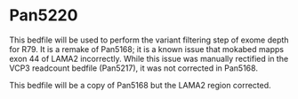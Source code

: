 # Pan5220
This bedfile will be used to perform the variant filtering step of exome depth for R79. It is a remake of Pan5168; it is a known issue that mokabed mapps exon 44 of LAMA2 incorrectly. While this issue was manually rectified in the VCP3 readcount bedfile (Pan5217), it was not corrected in Pan5168.

This bedfile will be a copy of Pan5168 but the LAMA2 region corrected.

